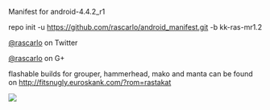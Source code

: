 Manifest for android-4.4.2_r1

repo init -u https://github.com/rascarlo/android_manifest.git -b kk-ras-mr1.2

[@rascarlo](https://twitter.com/rascarlo) on Twitter

[@rascarlo](https://plus.google.com/109659243885540447673) on G+

flashable builds for grouper, hammerhead, mako and manta can be found on http://fitsnugly.euroskank.com/?rom=rastakat

<img src="https://raw.github.com/rascarlo/android_manifest/kk-ras-mr1.2/LionOfJudah.png">
